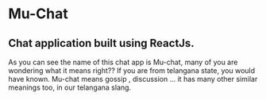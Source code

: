 # Mu-Chat
Chat application built using ReactJs.
---

As you can see the name of this chat app is Mu-chat, many of you are wondering what it means right??
If you are from telangana state, you would have known. Mu-chat means gossip , discussion ... it has many other similar meanings too, in our telangana slang.
                